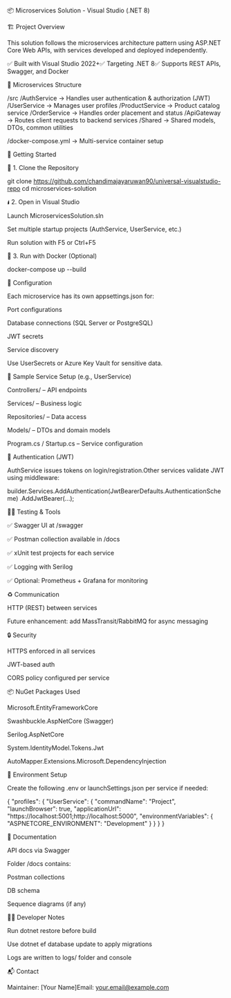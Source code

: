 ﻿📦 Microservices Solution - Visual Studio (.NET 8)

🏗️ Project Overview

This solution follows the microservices architecture pattern using ASP.NET Core Web APIs, with services developed and deployed independently.

✅ Built with Visual Studio 2022+✅ Targeting .NET 8✅ Supports REST APIs, Swagger, and Docker

🧱 Microservices Structure

/src
  /AuthService           → Handles user authentication & authorization (JWT)
  /UserService           → Manages user profiles
  /ProductService        → Product catalog service
  /OrderService          → Handles order placement and status
  /ApiGateway            → Routes client requests to backend services
  /Shared                → Shared models, DTOs, common utilities

/docker-compose.yml      → Multi-service container setup

🚀 Getting Started

📅 1. Clone the Repository

git clone https://github.com/chandimajayaruwan90/universal-visualstudio-repo
cd microservices-solution

🖠️ 2. Open in Visual Studio

Launch MicroservicesSolution.sln

Set multiple startup projects (AuthService, UserService, etc.)

Run solution with F5 or Ctrl+F5

🐳 3. Run with Docker (Optional)

docker-compose up --build

📌 Configuration

Each microservice has its own appsettings.json for:

Port configurations

Database connections (SQL Server or PostgreSQL)

JWT secrets

Service discovery

Use UserSecrets or Azure Key Vault for sensitive data.

📂 Sample Service Setup (e.g., UserService)

Controllers/ – API endpoints

Services/ – Business logic

Repositories/ – Data access

Models/ – DTOs and domain models

Program.cs / Startup.cs – Service configuration

🔐 Authentication (JWT)

AuthService issues tokens on login/registration.Other services validate JWT using middleware:

builder.Services.AddAuthentication(JwtBearerDefaults.AuthenticationScheme)
    .AddJwtBearer(...);

🧚️‍♂️ Testing & Tools

✅ Swagger UI at /swagger

✅ Postman collection available in /docs

✅ xUnit test projects for each service

✅ Logging with Serilog

✅ Optional: Prometheus + Grafana for monitoring

♻️ Communication

HTTP (REST) between services

Future enhancement: add MassTransit/RabbitMQ for async messaging

🔒 Security

HTTPS enforced in all services

JWT-based auth

CORS policy configured per service

📦 NuGet Packages Used

Microsoft.EntityFrameworkCore

Swashbuckle.AspNetCore (Swagger)

Serilog.AspNetCore

System.IdentityModel.Tokens.Jwt

AutoMapper.Extensions.Microsoft.DependencyInjection

📁 Environment Setup

Create the following .env or launchSettings.json per service if needed:

{
  "profiles": {
    "UserService": {
      "commandName": "Project",
      "launchBrowser": true,
      "applicationUrl": "https://localhost:5001;http://localhost:5000",
      "environmentVariables": {
        "ASPNETCORE_ENVIRONMENT": "Development"
      }
    }
  }
}

📙 Documentation

API docs via Swagger

Folder /docs contains:

Postman collections

DB schema

Sequence diagrams (if any)

👨‍💼 Developer Notes

Run dotnet restore before build

Use dotnet ef database update to apply migrations

Logs are written to logs/ folder and console

📬 Contact

Maintainer: [Your Name]Email: your.email@example.com

